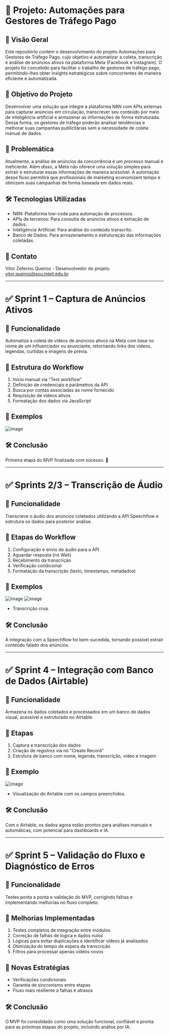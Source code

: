 
# 📌 Projeto: Automações para Gestores de Tráfego Pago

## 📖 Visão Geral

Este repositório contém o desenvolvimento do projeto Automações para Gestores de Tráfego Pago, cujo objetivo é automatizar a coleta, transcrição e análise de anúncios ativos na plataforma Meta (Facebook e Instagram). O projeto foi concebido para facilitar o trabalho de gestores de tráfego pago, permitindo-lhes obter insights estratégicos sobre concorrentes de maneira eficiente e automatizada.

## 🎯 Objetivo do Projeto

Desenvolver uma solução que integre a plataforma N8N com APIs externas para capturar anúncios em circulação, transcrever seu conteúdo por meio de inteligência artificial e armazenar as informações de forma estruturada. Dessa forma, os gestores de tráfego poderão analisar tendências e melhorar suas campanhas publicitárias sem a necessidade de coleta manual de dados.

## 📌 Problemática

Atualmente, a análise de anúncios da concorrência é um processo manual e ineficiente. Além disso, a Meta não oferece uma solução simples para extrair e estruturar essas informações de maneira acessível. A automação desse fluxo permitirá que profissionais de marketing economizem tempo e otimizem suas campanhas de forma baseada em dados reais.

## 🛠️ Tecnologias Utilizadas

- N8N: Plataforma low-code para automação de processos.
- APIs de terceiros: Para consulta de anúncios ativos e extração de dados.
- Inteligência Artificial: Para análise do conteúdo transcrito.
- Banco de Dados: Para armazenamento e estruturação das informações coletadas.

## 📩 Contato

Vitor Zeferino Queiroz - Desenvolvedor do projeto.  
vitor.queiroz@sou.inteli.edu.br

---

# ✅ Sprint 1 – Captura de Anúncios Ativos

## 🚀 Funcionalidade

Automatiza a coleta de vídeos de anúncios ativos na Meta com base no nome de um influenciador ou anunciante, retornando links dos vídeos, legendas, curtidas e imagens de prévia.

## 🔧 Estrutura do Workflow

1. Início manual via "Test workflow"
2. Definição de credenciais e parâmetros da API
3. Busca por contas associadas ao nome fornecido
4. Requisição de vídeos ativos
5. Formatação dos dados via JavaScript

## 📸 Exemplos

![image](https://github.com/user-attachments/assets/618cd149-e3f3-44f8-b86e-ac15f5f7cc61)

## 🛠 Conclusão

Primeira etapa do MVP finalizada com sucesso. 🚀

---

# ✅ Sprints 2/3 – Transcrição de Áudio

## 🚀 Funcionalidade

Transcreve o áudio dos anúncios coletados utilizando a API Speechflow e estrutura os dados para posterior análise.

## 🔧 Etapas do Workflow

1. Configuração e envio do áudio para a API
2. Aguardar resposta (nó Wait)
3. Recebimento da transcrição
4. Verificação condicional
5. Formatação da transcrição (texto, timestamps, metadados)

## 📸 Exemplos

![image](https://github.com/user-attachments/assets/dc2409a9-3ccf-4322-b974-1c0d8894fa44)
![image](https://github.com/user-attachments/assets/302b6cd5-97ab-4e52-aa1a-3bfe9809ef2e)

- Transcrição crua.

## 🛠 Conclusão

A integração com a Speechflow foi bem-sucedida, tornando possível extrair conteúdo falado dos anúncios.

---

# ✅ Sprint 4 – Integração com Banco de Dados (Airtable)

## 🚀 Funcionalidade

Armazena os dados coletados e processados em um banco de dados visual, acessível e estruturado no Airtable.

## 🔧 Etapas

1. Captura e transcrição dos dados
2. Criação de registros via nó "Create Record"
3. Estrutura de banco com nome, legenda, transcrição, vídeo e imagem

## 📸 Exemplo

![image](https://github.com/user-attachments/assets/c6a9bddf-85dc-463b-987e-bdb549736a67)

- Visualização do Airtable com os campos preenchidos.

## 🛠 Conclusão

Com o Airtable, os dados agora estão prontos para análises manuais e automáticas, com potencial para dashboards e IA.

---

# ✅ Sprint 5 – Validação do Fluxo e Diagnóstico de Erros

## 🚀 Funcionalidade

Testes ponta a ponta e validação do MVP, corrigindo falhas e implementando melhorias no fluxo completo.

## 🔧 Melhorias Implementadas

1. Testes completos de integração entre módulos
2. Correção de falhas de lógica e dados nulos
3. Lógicas para evitar duplicações e identificar vídeos já analisados
4. Otimização do tempo de espera da transcrição
5. Filtros para processar apenas vídeos novos

## 🧠 Novas Estratégias

- Verificações condicionais
- Garantia de sincronismo entre etapas
- Fluxo mais resiliente a falhas e atrasos

## 🛠 Conclusão

O MVP foi consolidado como uma solução funcional, confiável e pronta para as próximas etapas do projeto, incluindo análise por IA.
